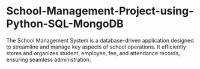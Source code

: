 # School-Management-Project-using-Python-SQL-MongoDB
The School Management System is a database-driven application designed to streamline and manage key aspects of school operations. It efficiently stores and organizes student, employee, fee, and attendance records, ensuring seamless administration.
